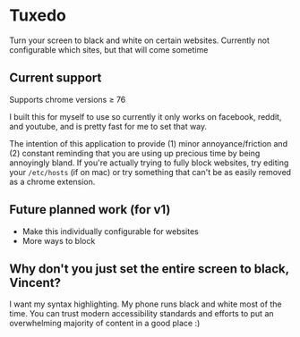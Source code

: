 # Tuxedo

Turn your screen to black and white on certain websites. Currently not configurable which sites, but that will come sometime

## Current support

Supports chrome versions ≥ 76

I built this for myself to use so currently it only works on facebook, reddit, and youtube, and is pretty fast for me to set that way.

The intention of this application to provide (1) minor annoyance/friction and (2) constant reminding that you are using up precious time by being annoyingly bland. If you're actually trying to fully block websites, try editing your `/etc/hosts` (if on mac) or try something that can't be as easily removed as a chrome extension.

## Future planned work (for v1)

* Make this individually configurable for websites
* More ways to block

## Why don't you just set the entire screen to black, Vincent?

I want my syntax highlighting. My phone runs black and white most of the time. You can trust modern accessibility standards and efforts to put an overwhelming majority of content in a good place :)
